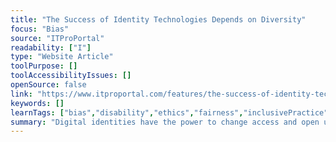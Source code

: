 ```yaml
---
title: "The Success of Identity Technologies Depends on Diversity"
focus: "Bias"
source: "ITProPortal"
readability: ["I"]
type: "Website Article"
toolPurpose: []
toolAccessibilityIssues: []
openSource: false
link: "https://www.itproportal.com/features/the-success-of-identity-technologies-depends-on-diversity/"
keywords: []
learnTags: ["bias","disability","ethics","fairness","inclusivePractice"]
summary: "Digital identities have the power to change access and open up a new world of inclusion for billions of people, but half of the planet doesn’t currently have access to the internet and modern services, curbing the potential innovation that comes with inclusivity. "
---
```


